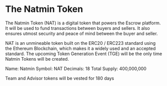 # The Natmin Token
The Natmin Token (NAT) is a digital token that powers the Escrow platform. It will be used to fund transactions between buyers and sellers. It also ensures utmost security and peace of mind between the buyer and seller.

NAT is an unmineable token built on the ERC20 / ERC223 standard using the Ethereum Blockchain, which makes it a widely used and an accepted standard. The upcoming Token Generation Event (TGE) will be the only time Natmin Tokens will be created.

Name: Natmin
Symbol: NAT
Decimals: 18
Total Supply: 400,000,000

Team and Advisor tokens will be vested for 180  days
